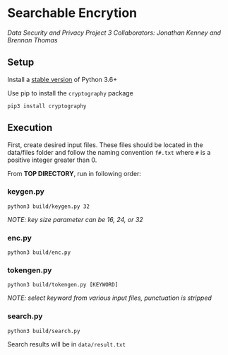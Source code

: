 # Searchable Encrytion

_Data Security and Privacy Project 3_
_Collaborators: Jonathan Kenney and Brennan Thomas_

## Setup

Install a [stable version](https://www.python.org/downloads/) of Python 3.6+

Use pip to install the `cryptography` package

```
pip3 install cryptography
```

## Execution

First, create desired input files. These files should be located in the data/files folder and follow the naming convention `f#.txt` where `#` is a positive integer greater than 0.

From **TOP DIRECTORY**, run in following order:

### keygen.py
```
python3 build/keygen.py 32
```
_NOTE: key size parameter can be 16, 24, or 32_

### enc.py
```
python3 build/enc.py
```

### tokengen.py
```
python3 build/tokengen.py [KEYWORD]
```
_NOTE: select keyword from various input files, punctuation is stripped_

### search.py
```
python3 build/search.py
```

Search results will be in `data/result.txt`